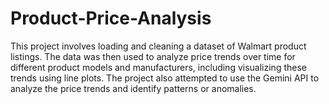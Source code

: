 # Product-Price-Analysis
This project involves loading and cleaning a dataset of Walmart product listings. The data was then used to analyze price trends over time for different product models and manufacturers, including visualizing these trends using line plots. The project also attempted to use the Gemini API to analyze the price trends and identify patterns or anomalies.


